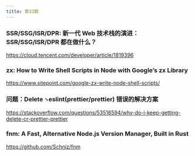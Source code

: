 ```yaml
---
title: 第33期
---
```


### SSR/SSG/ISR/DPR: 新一代 Web 技术栈的演进：SSR/SSG/ISR/DPR 都在做什么？

https://cloud.tencent.com/developer/article/1819396

### zx: How to Write Shell Scripts in Node with Google’s zx Library

https://www.sitepoint.com/google-zx-write-node-shell-scripts/

### 问题：Delete `␍`eslint(prettier/prettier) 错误的解决方案

https://stackoverflow.com/questions/53516594/why-do-i-keep-getting-delete-cr-prettier-prettier

### fnm: A Fast, Alternative Node.js Version Manager, Built in Rust

https://github.com/Schniz/fnm
